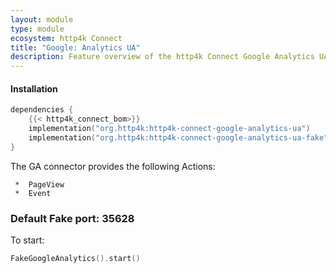 ```yaml
---
layout: module
type: module
ecosystem: http4k Connect
title: "Google: Analytics UA"
description: Feature overview of the http4k Connect Google Analytics UA modules
---
```


#### Installation

```kotlin
dependencies {
    {{< http4k_connect_bom>}}
    implementation("org.http4k:http4k-connect-google-analytics-ua")
    implementation("org.http4k:http4k-connect-google-analytics-ua-fake")
}
```
The GA connector provides the following Actions:

     *  PageView
     *  Event

### Default Fake port: 35628

To start:

```kotlin
FakeGoogleAnalytics().start()
```

